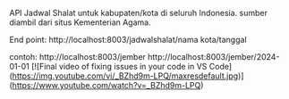 API Jadwal Shalat untuk kabupaten/kota di seluruh Indonesia.
sumber diambil dari situs Kementerian Agama.

End point:
http://localhost:8003/jadwalshalat/nama kota/tanggal

contoh:
http://localhost:8003/jember
http://localhost:8003/jember/2024-01-01
[![Final video of fixing issues in your code in VS Code]
(https://img.youtube.com/vi/_BZhd9m-LPQ/maxresdefault.jpg)]
(https://www.youtube.com/watch?v=_BZhd9m-LPQ)

